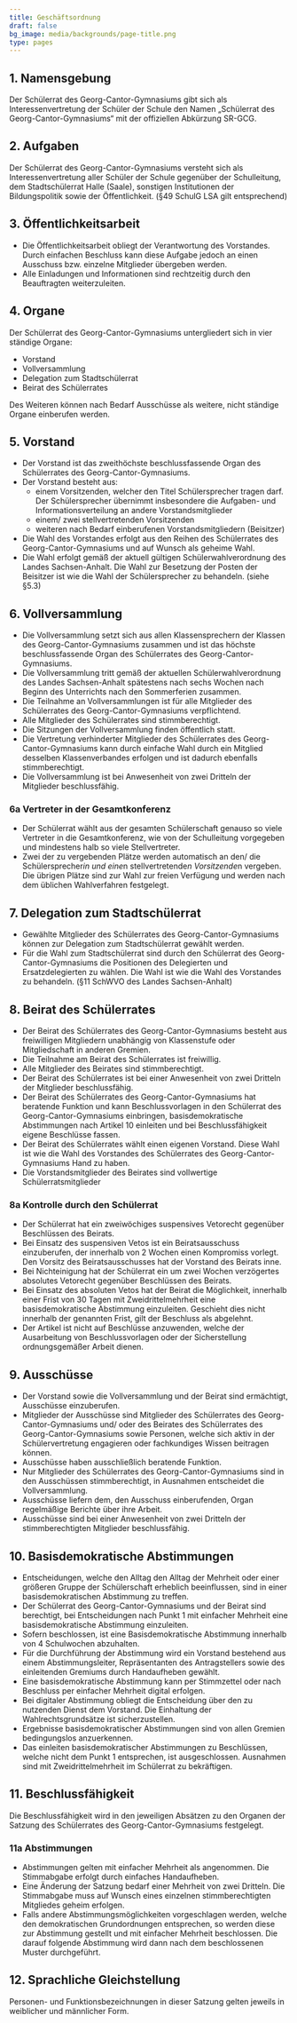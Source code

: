 ```yaml
---
title: Geschäftsordnung
draft: false
bg_image: media/backgrounds/page-title.png
type: pages
---
```


## 1. Namensgebung
Der Schülerrat des Georg-Cantor-Gymnasiums gibt sich als Interessenvertretung der Schüler der Schule den Namen „Schülerrat des Georg-Cantor-Gymnasiums“ mit der offiziellen Abkürzung SR-GCG.

## 2. Aufgaben
Der Schülerrat des Georg-Cantor-Gymnasiums versteht sich als Interessenvertretung aller Schüler der Schule gegenüber der Schulleitung, dem Stadtschülerrat Halle (Saale), sonstigen Institutionen der Bildungspolitik sowie der Öffentlichkeit. (§49 SchulG LSA gilt entsprechend)


## 3. Öffentlichkeitsarbeit

- Die Öffentlichkeitsarbeit obliegt der Verantwortung des Vorstandes. Durch einfachen Beschluss kann diese Aufgabe jedoch an einen Ausschuss bzw. einzelne Mitglieder übergeben werden.
- Alle Einladungen und Informationen sind rechtzeitig durch den Beauftragten weiterzuleiten.


## 4. Organe

Der Schülerrat des Georg-Cantor-Gymnasiums untergliedert sich in vier ständige Organe:

- Vorstand
- Vollversammlung
- Delegation zum Stadtschülerrat
- Beirat des Schülerrates


Des Weiteren können nach Bedarf Ausschüsse als weitere, nicht ständige Organe einberufen werden.


## 5. Vorstand

- Der Vorstand ist das zweithöchste beschlussfassende Organ des Schülerrates des Georg-Cantor-Gymnasiums.
- Der Vorstand besteht aus:
  - einem Vorsitzenden, welcher den Titel Schülersprecher tragen darf. Der Schülersprecher übernimmt insbesondere die Aufgaben- und Informationsverteilung an andere Vorstandsmitglieder
  - einem/ zwei stellvertretenden Vorsitzenden
  - weiteren nach Bedarf einberufenen Vorstandsmitgliedern (Beisitzer)
- Die Wahl des Vorstandes erfolgt aus den Reihen des Schülerrates des Georg-Cantor-Gymnasiums und auf Wunsch als geheime Wahl.
- Die Wahl erfolgt gemäß der aktuell gültigen Schülerwahlverordnung des Landes Sachsen-Anhalt. Die Wahl zur Besetzung der Posten der Beisitzer ist wie die Wahl der Schülersprecher zu behandeln. (siehe §5.3)


## 6. Vollversammlung

- Die Vollversammlung setzt sich aus allen Klassensprechern der Klassen des Georg-Cantor-Gymnasiums zusammen und ist das höchste beschlussfassende Organ des Schülerrates des Georg-Cantor-Gymnasiums.
-  Die Vollversammlung tritt gemäß der aktuellen Schülerwahlverordnung des Landes Sachsen-Anhalt spätestens nach sechs Wochen nach Beginn des Unterrichts nach den Sommerferien zusammen.
-  Die Teilnahme an Vollversammlungen ist für alle Mitglieder des Schülerrates des Georg-Cantor-Gymnasiums verpflichtend.
-  Alle Mitglieder des Schülerrates sind stimmberechtigt.
-  Die Sitzungen der Vollversammlung finden öffentlich statt.
-  Die Vertretung verhinderter Mitglieder des Schülerrates des Georg-Cantor-Gymnasiums kann durch einfache Wahl durch ein Mitglied desselben Klassenverbandes erfolgen und ist dadurch ebenfalls stimmberechtigt.
-  Die Vollversammlung ist bei Anwesenheit von zwei Dritteln der Mitglieder beschlussfähig.


### 6a Vertreter in der Gesamtkonferenz

- Der Schülerrat wählt aus der gesamten Schülerschaft genauso so viele Vertreter in die Gesamtkonferenz, wie von der Schulleitung vorgegeben und mindestens halb so viele Stellvertreter.
- Zwei der zu vergebenden Plätze werden automatisch an den/ die Schülersprecher*in und eine*n stellvertretende*n Vorsitzende*n vergeben. Die übrigen Plätze sind zur Wahl zur freien Verfügung und werden nach dem üblichen Wahlverfahren festgelegt.


## 7. Delegation zum Stadtschülerrat

-  Gewählte Mitglieder des Schülerrates des Georg-Cantor-Gymnasiums können zur Delegation zum Stadtschülerrat gewählt werden.
-  Für die Wahl zum Stadtschülerrat sind durch den Schülerrat des Georg-Cantor-Gymnasiums die Positionen des Delegierten und Ersatzdelegierten zu wählen. Die Wahl ist wie die Wahl des Vorstandes zu behandeln. (§11 SchWVO des Landes Sachsen-Anhalt)


## 8. Beirat des Schülerrates

-  Der Beirat des Schülerrates des Georg-Cantor-Gymnasiums besteht aus freiwilligen Mitgliedern unabhängig von Klassenstufe oder Mitgliedschaft in anderen Gremien.
-  Die Teilnahme am Beirat des Schülerrates ist freiwillig.
-  Alle Mitglieder des Beirates sind stimmberechtigt.
-  Der Beirat des Schülerrates ist bei einer Anwesenheit von zwei Dritteln der Mitglieder beschlussfähig.
-  Der Beirat des Schülerrates des Georg-Cantor-Gymnasiums hat beratende Funktion und kann Beschlussvorlagen in den Schülerrat des Georg-Cantor-Gymnasiums einbringen, basisdemokratische Abstimmungen nach Artikel 10 einleiten und bei Beschlussfähigkeit eigene Beschlüsse fassen.
-  Der Beirat des Schülerrates wählt einen eigenen Vorstand. Diese Wahl ist wie die Wahl des Vorstandes des Schülerrates des Georg-Cantor-Gymnasiums Hand zu haben.
-  Die Vorstandsmitglieder des Beirates sind vollwertige Schülerratsmitglieder

### 8a Kontrolle durch den Schülerrat

- Der Schülerrat hat ein zweiwöchiges suspensives Vetorecht gegenüber Beschlüssen des Beirats.
-  Bei Einsatz des suspensiven Vetos ist ein Beiratsausschuss einzuberufen, der innerhalb von 2 Wochen einen Kompromiss vorlegt. Den Vorsitz des Beiratsausschusses hat der Vorstand des Beirats inne.
-  Bei Nichteinigung hat der Schülerrat ein um zwei Wochen verzögertes absolutes Vetorecht gegenüber Beschlüssen des Beirats.
-  Bei Einsatz des absoluten Vetos hat der Beirat die Möglichkeit, innerhalb einer Frist von 30 Tagen mit Zweidrittelmehrheit eine basisdemokratische Abstimmung einzuleiten. Geschieht dies nicht innerhalb der genannten Frist, gilt der Beschluss als abgelehnt.
-  Der Artikel ist nicht auf Beschlüsse anzuwenden, welche der Ausarbeitung von Beschlussvorlagen oder der Sicherstellung ordnungsgemäßer Arbeit dienen.

## 9. Ausschüsse

- Der Vorstand sowie die Vollversammlung und der Beirat sind ermächtigt, Ausschüsse einzuberufen.
-  Mitglieder der Ausschüsse sind Mitglieder des Schülerrates des Georg-Cantor-Gymnasiums und/ oder des Beirates des Schülerrates des Georg-Cantor-Gymnasiums sowie Personen, welche sich aktiv in der Schülervertretung engagieren oder fachkundiges Wissen beitragen können.
-  Ausschüsse haben ausschließlich beratende Funktion.
-  Nur Mitglieder des Schülerrates des Georg-Cantor-Gymnasiums sind in den Ausschüssen stimmberechtigt, in Ausnahmen entscheidet die Vollversammlung.
-  Ausschüsse liefern dem, den Ausschuss einberufenden, Organ regelmäßige Berichte über ihre Arbeit.
-  Ausschüsse sind bei einer Anwesenheit von zwei Dritteln der stimmberechtigten Mitglieder beschlussfähig.

## 10. Basisdemokratische Abstimmungen

-  Entscheidungen, welche den Alltag den Alltag der Mehrheit oder einer größeren Gruppe der Schülerschaft erheblich beeinflussen, sind in einer basisdemokratischen Abstimmung zu treffen.
-  Der Schülerrat des Georg-Cantor-Gymnasiums und der Beirat sind berechtigt, bei Entscheidungen nach Punkt 1 mit einfacher Mehrheit eine basisdemokratische Abstimmung einzuleiten.
-  Sofern beschlossen, ist eine Basisdemokratische Abstimmung innerhalb von 4 Schulwochen abzuhalten.
-  Für die Durchführung der Abstimmung wird ein Vorstand bestehend aus einem Abstimmungsleiter, Repräsentanten des Antragstellers sowie des einleitenden Gremiums durch Handaufheben gewählt.
-  Eine basisdemokratische Abstimmung kann per Stimmzettel oder nach Beschluss per einfacher Mehrheit digital erfolgen.
-  Bei digitaler Abstimmung obliegt die Entscheidung über den zu nutzenden Dienst dem Vorstand. Die Einhaltung der Wahlrechtsgrundsätze ist sicherzustellen.
-  Ergebnisse basisdemokratischer Abstimmungen sind von allen Gremien bedingungslos anzuerkennen.
-  Das einleiten basisdemokratischer Abstimmungen zu Beschlüssen, welche nicht dem Punkt 1 entsprechen, ist ausgeschlossen. Ausnahmen sind mit Zweidrittelmehrheit im Schülerrat zu bekräftigen.

## 11. Beschlussfähigkeit

Die Beschlussfähigkeit wird in den jeweiligen Absätzen zu den Organen der Satzung des Schülerrates des Georg-Cantor-Gymnasiums festgelegt.

### 11a Abstimmungen

-  Abstimmungen gelten mit einfacher Mehrheit als angenommen. Die Stimmabgabe erfolgt durch einfaches Handaufheben.
-  Eine Änderung der Satzung bedarf einer Mehrheit von zwei Dritteln. Die Stimmabgabe muss auf Wunsch eines einzelnen stimmberechtigten Mitgliedes geheim erfolgen.
-  Falls andere Abstimmungsmöglichkeiten vorgeschlagen werden, welche den demokratischen Grundordnungen entsprechen, so werden diese zur Abstimmung gestellt und mit einfacher Mehrheit beschlossen. Die darauf folgende Abstimmung wird dann nach dem beschlossenen Muster durchgeführt.


## 12. Sprachliche Gleichstellung

Personen- und Funktionsbezeichnungen in dieser Satzung gelten jeweils in weiblicher und männlicher Form.

